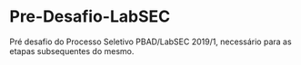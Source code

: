 # Pre-Desafio-LabSEC

Pré desafio do Processo Seletivo PBAD/LabSEC 2019/1, necessário para as etapas subsequentes do mesmo.
